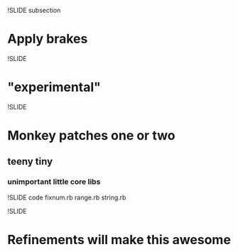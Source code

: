 !SLIDE subsection
# Apply brakes #

!SLIDE
# "experimental" #

!SLIDE
# Monkey patches one or two #
## teeny tiny ##
### unimportant little core libs ###

!SLIDE code
    fixnum.rb
    range.rb
    string.rb

!SLIDE
# Refinements will make this awesome #
